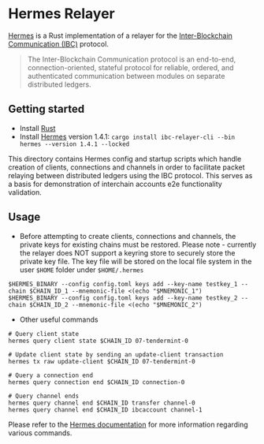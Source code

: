 # Hermes Relayer

[Hermes](https://hermes.informal.systems/) is a Rust implementation of a relayer for the [Inter-Blockchain Communication (IBC)](https://ibcprotocol.org/) protocol.

> The Inter-Blockchain Communication protocol is an end-to-end, connection-oriented, stateful protocol for reliable, ordered, and authenticated communication between modules on separate distributed ledgers.

## Getting started

- Install [Rust](https://www.rust-lang.org/tools/install)
- Install [Hermes](https://hermes.informal.systems/quick-start/installation.html) version 1.4.1: `cargo install ibc-relayer-cli --bin hermes --version 1.4.1 --locked`

This directory contains Hermes config and startup scripts which handle creation of clients, connections and channels in order to facilitate packet relaying between distributed ledgers using the IBC protocol.
This serves as a basis for demonstration of interchain accounts e2e functionality validation.

## Usage

- Before attempting to create clients, connections and channels, the private keys for existing chains must be restored. Please note - currently the relayer does NOT support a keyring store to securely store the private key file. The key file will be stored on the local file system in the user `$HOME` folder under `$HOME/.hermes`

```
$HERMES_BINARY --config config.toml keys add --key-name testkey_1 --chain $CHAIN_ID_1 --mnemonic-file <(echo "$MNEMONIC_1")
$HERMES_BINARY --config config.toml keys add --key-name testkey_2 --chain $CHAIN_ID_2 --mnemonic-file <(echo "$MNEMONIC_2")
```

- Other useful commands
```
# Query client state
hermes query client state $CHAIN_ID 07-tendermint-0

# Update client state by sending an update-client transaction
hermes tx raw update-client $CHAIN_ID 07-tendermint-0

# Query a connection end
hermes query connection end $CHAIN_ID connection-0

# Query channel ends
hermes query channel end $CHAIN_ID transfer channel-0
hermes query channel end $CHAIN_ID ibcaccount channel-1
```

Please refer to the [Hermes documentation](https://hermes.informal.systems/) for more information regarding various commands.